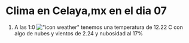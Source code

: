 # Clima en Celaya,mx en el dia 07

1. A las 1:0 !["icon weather"](http://openweathermap.org/img/w/02n.png) tenemos una temperatura de 12.22 C con algo de nubes y  vientos de 2.24 y nubosidad al 17%
